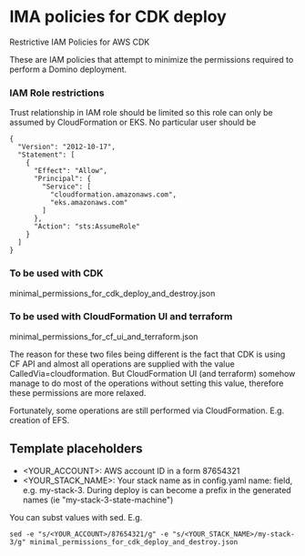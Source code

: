 # IMA policies for CDK deploy
Restrictive IAM Policies for AWS CDK

These are IAM policies that attempt to minimize the permissions required to perform a Domino deployment.

### IAM Role restrictions

Trust relationship in IAM role should be limited so this role can only be assumed by 
CloudFormation or EKS. No particular user should be 

```
{
  "Version": "2012-10-17",
  "Statement": [
    {
      "Effect": "Allow",
      "Principal": {
        "Service": [
          "cloudformation.amazonaws.com",
          "eks.amazonaws.com"
        ]
      },
      "Action": "sts:AssumeRole"
    }
  ]
}
```

### To be used with CDK
minimal_permissions_for_cdk_deploy_and_destroy.json

### To be used with CloudFormation UI and terraform
minimal_permissions_for_cf_ui_and_terraform.json

The reason for these two files being different is the fact that CDK is using CF API 
and almost all operations are supplied with the value CalledVia=cloudformation.
But CloudFormation UI (and terraform) somehow manage to do most of the operations
without setting this value, therefore these permissions are more relaxed.

Fortunately, some operations are still performed via CloudFormation. E.g. creation of EFS. 

## Template placeholders
* <YOUR_ACCOUNT>: AWS account ID in a form 87654321
* <YOUR_STACK_NAME>: Your stack name as in config.yaml name: field, e.g. my-stack-3. 
  During deploy is can become a 
  prefix in the generated names (ie "my-stack-3-state-machine")

You can subst values with sed. E.g.
```
sed -e "s/<YOUR_ACCOUNT>/87654321/g" -e "s/<YOUR_STACK_NAME>/my-stack-3/g" minimal_permissions_for_cdk_deploy_and_destroy.json
```